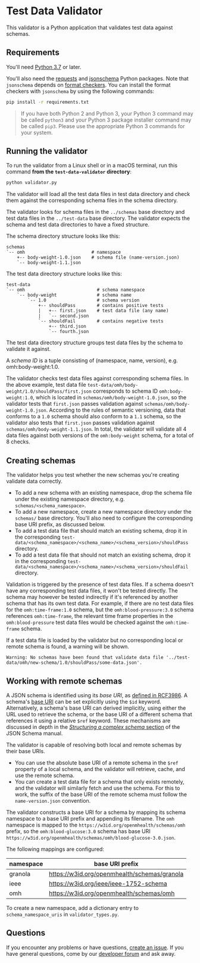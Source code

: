 # Test Data Validator

This validator is a Python application that validates test data against schemas.

## Requirements

You'll need [Python 3.7](https://www.python.org/downloads/) or later.
 
You'll also need the [requests](https://pypi.org/project/requests/) and [jsonschema](https://pypi.org/project/jsonschema/) Python packages. Note that `jsonschema` depends on [format checkers](https://python-jsonschema.readthedocs.io/en/stable/validate/#validating-formats). You can install the format checkers with `jsonschema` by using the following commands:

```sh
pip install -r requirements.txt
```

> If you have both Python 2 and Python 3, your Python 3 command may be called `python3` and your Python 3 package installer command may be called `pip3`. Please use the appropriate Python 3 commands for your system. 

## Running the validator
To run the validator from a Linux shell or in a macOS terminal, run this command **from the `test-data-validator` directory**:

```sh
python validator.py
```

The validator will load all the test data files in test data directory and check them against the corresponding schema files in the schema directory.

The validator looks for schema files in the `../schemas` base directory and test data files in the `../test-data` 
base directory. The validator expects the schema and test data directories to have a fixed structure.

The schema directory structure looks like this:

    schemas
    `-- omh                         # namespace
        +-- body-weight-1.0.json    # schema file (name-version.json)
        `-- body-weight-1.1.json    

The test data directory structure looks like this:
  
    test-data
    `-- omh                           # schema namespace
        `-- body-weight               # schema name
            `-- 1.0                   # schema version
                +-- shouldPass        # contains positive tests
                |   +-- first.json    # test data file (any name)
                |   `-- second.json      
                `-- shouldFail        # contains negative tests
                    +-- third.json      
                    `-- fourth.json

The test data directory structure groups test data files by the schema to validate it against.

A _schema ID_ is a tuple consisting of (namespace, name, version), e.g. omh:body-weight:1.0.

The validator checks test data files against corresponding schema files. In the above example, test data file `test-data/omh/body-weight/1.0/shouldPass/first.json` corresponds to schema ID `omh:body-weight:1.0`, which is located in `schemas/omh/body-weight-1.0.json`, so the validator tests that `first.json` passes validation against `schemas/omh/body-weight-1.0.json`. According to the rules of semantic versioning, data that conforms to a `1.0` schema should also conform to a `1.1` schema, so the validator also tests that `first.json` passes validation against `schemas/omh/body-weight-1.1.json`. In total, the validator will validate all 4 data files against both versions of the `omh:body-weight` schema, for a total of 8 checks.


## Creating schemas

The validator helps you test whether the new schemas you're creating validate data correctly. 

* To add a new schema with an existing namespace, drop the schema file under the existing namespace directory, e.g. `schemas/<schema_namespace>`. 
* To add a new namespace, create a new namespace directory under the `schemas/` base directory. You'll also need to configure the corresponding base URI prefix, as discussed below. 
* To add a test data file that should match an existing schema, drop it in the corresponding `test-data/<schema_namespace>/<schema_name>/<schema_version>/shouldPass` directory. 
* To add a test data file that should not  match an existing schema, drop it in the corresponding `test-data/<schema_namespace>/<schema_name>/<schema_version>/shouldFail` directory.

Validation is triggered by the presence of test data files. If a schema doesn't have any corresponding test data files, it won't be tested directly. The schema may however be tested indirectly if it's referenced by another schema that has its own test data. For example, if there are no test data files for the `omh:time-frame:1.0` schema, but the `omh:blood-pressure:3.0` schema references `omh:time-frame`, the relevant time frame properties in the `omh:blood-pressure` test data files would be checked against the `omh:time-frame` schema. 

If a test data file is loaded by the validator but no corresponding local or remote schema is found, a warning will be shown.
```
Warning: No schemas have been found that validate data file '../test-data/omh/new-schema/1.0/shouldPass/some-data.json'.
```


## Working with remote schemas

A JSON schema is identified using its _base URI_, as [defined in RCF3986](https://datatracker.ietf.org/doc/html/rfc3986#section-5). A schema's [base URI](https://json-schema.org/understanding-json-schema/structuring.html#base-uri) can be set explicitly using the `$id` keyword. Alternatively, a schema's base URI can derived implicitly, using either the URL used to retrieve the schema, or the base URI of a different schema that references it using a relative `$ref` keyword. These mechanisms are discussed in depth in the [_Structuring a complex schema_ section](https://json-schema.org/understanding-json-schema/structuring.html) of the JSON Schema manual.   

The validator is capable of resolving both local and remote schemas by their base URIs.

- You can use the absolute base URI of a remote schema in the `$ref` property of a local schema, and the validator will retrieve, cache, and use the remote schema.
- You can create a test data file for a schema that only exists remotely, and the validator will similarly fetch and use the schema. For this to work, the suffix of the base URI of the remote schema must follow the `name-version.json` convention.  

The validator constructs a base URI for a schema by mapping its schema namespace to a base URI prefix and appending its filename. The `omh` namespace is mapped to the `https://w3id.org/openmhealth/schemas/omh` prefix, so the `omh:blood-glucose:3.0` schema has base URI `https://w3id.org/openmhealth/schemas/omh/blood-glucose-3.0.json`.

The following mappings are configured:

| namespace | base URI prefix                              |
|-----------|----------------------------------------------|
| granola   | https://w3id.org/openmhealth/schemas/granola |
| ieee      | https://w3id.org/ieee/ieee-1752-schema       |
| omh       | https://w3id.org/openmhealth/schemas/omh     |


To create a new namespace, add a dictionary entry to `schema_namespace_uris` in `validator_types.py`.


## Questions
If you encounter any problems or have questions, [create an issue](https://github.com/openmhealth/schemas/issues). If
you have general questions, come by our [developer forum](https://groups.google.com/forum/#!forum/omh-developers) and
ask away. 
 
